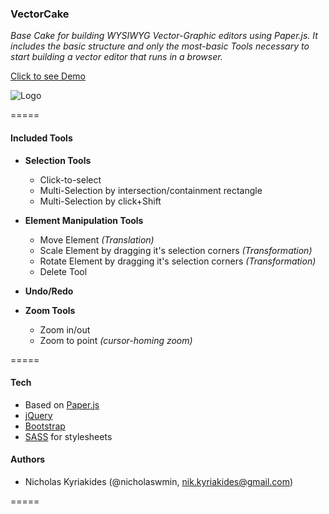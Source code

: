 ### VectorCake

*Base Cake for building WYSIWYG Vector-Graphic editors using Paper.js. 
It includes the basic structure and only the most-basic Tools necessary to start building a vector editor that runs in a browser.*

[Click to see Demo](http://nicholaswmin.github.io/vectorCake/)

![Logo](http://nicholaswmin.github.io/vectorCake/logo.png)

=====

#### Included Tools ####

- **Selection Tools**
    - Click-to-select
    - Multi-Selection by intersection/containment rectangle
    - Multi-Selection by click+Shift

- **Element Manipulation Tools**
    - Move Element *(Translation)*
    - Scale Element by dragging it's selection corners *(Transformation)*
    - Rotate Element by dragging it's selection corners *(Transformation)*
    - Delete Tool

- **Undo/Redo**

- **Zoom Tools**    
    - Zoom in/out 
    - Zoom to point *(cursor-homing zoom)*

=====

#### Tech ####
 - Based on [Paper.js](http://www.paperjs.org) 
 - [jQuery](http://www.jquery.com) 
 - [Bootstrap](http://www.getbootstrap.com) 
 - [SASS](http://sass-lang.com/) for stylesheets


#### Authors ####
 - Nicholas Kyriakides (@nicholaswmin, nik.kyriakides@gmail.com) 
 
=====
